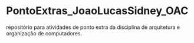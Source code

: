 # PontoExtras_JoaoLucasSidney_OAC
repositório para atividades de ponto extra da disciplina de arquitetura e organização de computadores.

